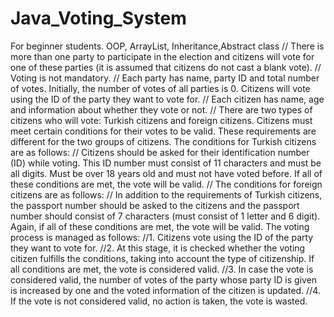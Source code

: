 # Java_Voting_System
For beginner students. OOP, ArrayList, Inheritance,Abstract class
// There is more than one party to participate in the election and citizens will vote for one of these parties (it is
assumed that citizens do not cast a blank vote).
// Voting is not mandatory.
// Each party has name, party ID and total number of votes. Initially, the number of votes of all parties is 0.
Citizens will vote using the ID of the party they want to vote for.
// Each citizen has name, age and information about whether they vote or not.
// There are two types of citizens who will vote: Turkish citizens and foreign citizens. Citizens must meet
certain conditions for their votes to be valid. These requirements are different for the two groups of citizens.
The conditions for Turkish citizens are as follows:
// Citizens should be asked for their identification number (ID) while voting. This ID number must consist of 11
characters and must be all digits. Must be over 18 years old and must not have voted before. If all of these
conditions are met, the vote will be valid.
// The conditions for foreign citizens are as follows:
// In addition to the requirements of Turkish citizens, the passport number should be asked to the citizens and
the passport number should consist of 7 characters (must consist of 1 letter and 6 digit). Again, if all of these
conditions are met, the vote will be valid.
The voting process is managed as follows:
//1. Citizens vote using the ID of the party they want to vote for.
//2. At this stage, it is checked whether the voting citizen fulfills the conditions, taking into account the type of
citizenship. If all conditions are met, the vote is considered valid.
//3. In case the vote is considered valid, the number of votes of the party whose party ID is given is increased by
one and the voted information of the citizen is updated.
//4. If the vote is not considered valid, no action is taken, the vote is wasted.
